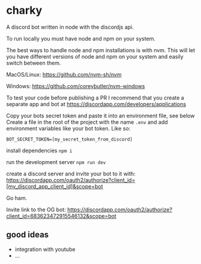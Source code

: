 # charky

A discord bot written in node with the discordjs api.

To run locally you must have node and npm on your system. 

The best ways to handle node and npm installations is with nvm. 
This will let you have different versions of node and npm on your system and easily switch between them.

MacOS/Linux: https://github.com/nvm-sh/nvm

Windows: https://github.com/coreybutler/nvm-windows

To test your code before publishing a PR I recommend that you 
create a separate app and bot at https://discordapp.com/developers/applications

Copy your bots secret token and paste it into an environment file, see below
Create a file in the root of the project with the name `.env` and add environment variables like your bot token.
Like so:

```
BOT_SECRET_TOKEN=[my_secret_token_from_discord]
```

install dependencies `npm i`

run the development server `npm run dev`

create a discord server and invite your bot to it with: https://discordapp.com/oauth2/authorize?client_id=[my_discord_app_client_id]&scope=bot

Go ham.

Invite link to the OG bot: https://discordapp.com/oauth2/authorize?client_id=683623472915546132&scope=bot

## good ideas

- integration with youtube
- ...
